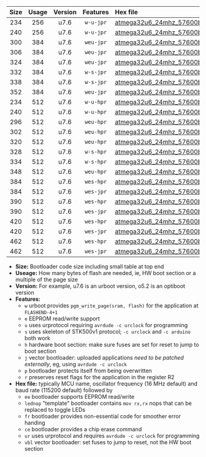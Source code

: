 |Size|Usage|Version|Features|Hex file|
|:-:|:-:|:-:|:-:|:--|
|234|256|u7.6|`w-u-jpr`|[atmega32u6_24mhz_57600bps_ur_vbl.hex](https://raw.githubusercontent.com/stefanrueger/urboot/main/atmega32u6_24mhz_57600bps_ur_vbl.hex)|
|240|256|u7.6|`w-u-jpr`|[atmega32u6_24mhz_57600bps_lednop_ur_vbl.hex](https://raw.githubusercontent.com/stefanrueger/urboot/main/atmega32u6_24mhz_57600bps_lednop_ur_vbl.hex)|
|300|384|u7.6|`weu-jpr`|[atmega32u6_24mhz_57600bps_ee_ur_vbl.hex](https://raw.githubusercontent.com/stefanrueger/urboot/main/atmega32u6_24mhz_57600bps_ee_ur_vbl.hex)|
|306|384|u7.6|`weu-jpr`|[atmega32u6_24mhz_57600bps_ee_lednop_ur_vbl.hex](https://raw.githubusercontent.com/stefanrueger/urboot/main/atmega32u6_24mhz_57600bps_ee_lednop_ur_vbl.hex)|
|324|384|u7.6|`weu-jpr`|[atmega32u6_24mhz_57600bps_ee_lednop_fr_ur_vbl.hex](https://raw.githubusercontent.com/stefanrueger/urboot/main/atmega32u6_24mhz_57600bps_ee_lednop_fr_ur_vbl.hex)|
|332|384|u7.6|`w-s-jpr`|[atmega32u6_24mhz_57600bps_vbl.hex](https://raw.githubusercontent.com/stefanrueger/urboot/main/atmega32u6_24mhz_57600bps_vbl.hex)|
|338|384|u7.6|`w-s-jpr`|[atmega32u6_24mhz_57600bps_lednop_vbl.hex](https://raw.githubusercontent.com/stefanrueger/urboot/main/atmega32u6_24mhz_57600bps_lednop_vbl.hex)|
|352|384|u7.6|`weu-jpr`|[atmega32u6_24mhz_57600bps_ee_lednop_fr_ce_ur_vbl.hex](https://raw.githubusercontent.com/stefanrueger/urboot/main/atmega32u6_24mhz_57600bps_ee_lednop_fr_ce_ur_vbl.hex)|
|234|512|u7.6|`w-u-hpr`|[atmega32u6_24mhz_57600bps_ur.hex](https://raw.githubusercontent.com/stefanrueger/urboot/main/atmega32u6_24mhz_57600bps_ur.hex)|
|240|512|u7.6|`w-u-hpr`|[atmega32u6_24mhz_57600bps_lednop_ur.hex](https://raw.githubusercontent.com/stefanrueger/urboot/main/atmega32u6_24mhz_57600bps_lednop_ur.hex)|
|296|512|u7.6|`weu-hpr`|[atmega32u6_24mhz_57600bps_ee_ur.hex](https://raw.githubusercontent.com/stefanrueger/urboot/main/atmega32u6_24mhz_57600bps_ee_ur.hex)|
|302|512|u7.6|`weu-hpr`|[atmega32u6_24mhz_57600bps_ee_lednop_ur.hex](https://raw.githubusercontent.com/stefanrueger/urboot/main/atmega32u6_24mhz_57600bps_ee_lednop_ur.hex)|
|320|512|u7.6|`weu-hpr`|[atmega32u6_24mhz_57600bps_ee_lednop_fr_ur.hex](https://raw.githubusercontent.com/stefanrueger/urboot/main/atmega32u6_24mhz_57600bps_ee_lednop_fr_ur.hex)|
|328|512|u7.6|`w-s-hpr`|[atmega32u6_24mhz_57600bps.hex](https://raw.githubusercontent.com/stefanrueger/urboot/main/atmega32u6_24mhz_57600bps.hex)|
|334|512|u7.6|`w-s-hpr`|[atmega32u6_24mhz_57600bps_lednop.hex](https://raw.githubusercontent.com/stefanrueger/urboot/main/atmega32u6_24mhz_57600bps_lednop.hex)|
|348|512|u7.6|`weu-hpr`|[atmega32u6_24mhz_57600bps_ee_lednop_fr_ce_ur.hex](https://raw.githubusercontent.com/stefanrueger/urboot/main/atmega32u6_24mhz_57600bps_ee_lednop_fr_ce_ur.hex)|
|384|512|u7.6|`wes-hpr`|[atmega32u6_24mhz_57600bps_ee.hex](https://raw.githubusercontent.com/stefanrueger/urboot/main/atmega32u6_24mhz_57600bps_ee.hex)|
|384|512|u7.6|`wes-jpr`|[atmega32u6_24mhz_57600bps_ee_vbl.hex](https://raw.githubusercontent.com/stefanrueger/urboot/main/atmega32u6_24mhz_57600bps_ee_vbl.hex)|
|390|512|u7.6|`wes-hpr`|[atmega32u6_24mhz_57600bps_ee_lednop.hex](https://raw.githubusercontent.com/stefanrueger/urboot/main/atmega32u6_24mhz_57600bps_ee_lednop.hex)|
|390|512|u7.6|`wes-jpr`|[atmega32u6_24mhz_57600bps_ee_lednop_vbl.hex](https://raw.githubusercontent.com/stefanrueger/urboot/main/atmega32u6_24mhz_57600bps_ee_lednop_vbl.hex)|
|420|512|u7.6|`wes-hpr`|[atmega32u6_24mhz_57600bps_ee_lednop_fr.hex](https://raw.githubusercontent.com/stefanrueger/urboot/main/atmega32u6_24mhz_57600bps_ee_lednop_fr.hex)|
|420|512|u7.6|`wes-jpr`|[atmega32u6_24mhz_57600bps_ee_lednop_fr_vbl.hex](https://raw.githubusercontent.com/stefanrueger/urboot/main/atmega32u6_24mhz_57600bps_ee_lednop_fr_vbl.hex)|
|462|512|u7.6|`wes-hpr`|[atmega32u6_24mhz_57600bps_ee_lednop_fr_ce.hex](https://raw.githubusercontent.com/stefanrueger/urboot/main/atmega32u6_24mhz_57600bps_ee_lednop_fr_ce.hex)|
|462|512|u7.6|`wes-jpr`|[atmega32u6_24mhz_57600bps_ee_lednop_fr_ce_vbl.hex](https://raw.githubusercontent.com/stefanrueger/urboot/main/atmega32u6_24mhz_57600bps_ee_lednop_fr_ce_vbl.hex)|

- **Size:** Bootloader code size including small table at top end
- **Useage:** How many bytes of flash are needed, ie, HW boot section or a multiple of the page size
- **Version:** For example, u7.6 is an urboot version, o5.2 is an optiboot version
- **Features:**
  + `w` urboot provides `pgm_write_page(sram, flash)` for the application at `FLASHEND-4+1`
  + `e` EEPROM read/write support
  + `u` uses urprotocol requiring `avrdude -c urclock` for programming
  + `s` uses skeleton of STK500v1 protocol; `-c urclock` and `-c arduino` both work
  + `h` hardware boot section: make sure fuses are set for reset to jump to boot section
  + `j` vector bootloader: uploaded applications *need to be patched externally*, eg, using `avrdude -c urclock`
  + `p` bootloader protects itself from being overwritten
  + `r` preserves reset flags for the application in the register R2
- **Hex file:** typically MCU name, oscillator frequency (16 MHz default) and baud rate (115200 default) followed by
  + `ee` bootloader supports EEPROM read/write
  + `lednop` "template" bootloader contains `mov rx,rx` nops that can be replaced to toggle LEDs
  + `fr` bootloader provides non-essential code for smoother error handing
  + `ce` bootloader provides a chip erase command
  + `ur` uses urprotocol and requires `avrdude -c urclock` for programming
  + `vbl` vector bootloader: set fuses to jump to reset, not the HW boot section
